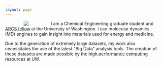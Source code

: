 ```yaml
---
layout: page
---
```


<img align="left" src="{{ site.url }}/assets/professional_wes1.jpg" hspace="60" style="PADDING-RIGHT: 12px">

I am a Chemical Engineering graduate student and [ARCS fellow](http://seattlearcsfoundation.org/) at the University of Washington. I use molecular dynamics (MD) engines to gain insight into materials used for energy and medicine.  

Due to the generation of extremely large datasets, my work also necessitates the use of the latest "Big Data" analysis tools. The creation of these datasets are made possible by the [high performance computing](http://www.washington.edu/itconnect/research/hpc/) resources at UW. 
